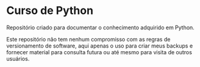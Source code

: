 # Curso de Python
 Repositório criado para documentar o conhecimento adquirido em Python.

 Este repositório não tem nenhum compromisso com as regras de versionamento de software, aqui apenas o uso para criar meus backups e fornecer material para consulta futura ou até mesmo para visita de outros usuários.
